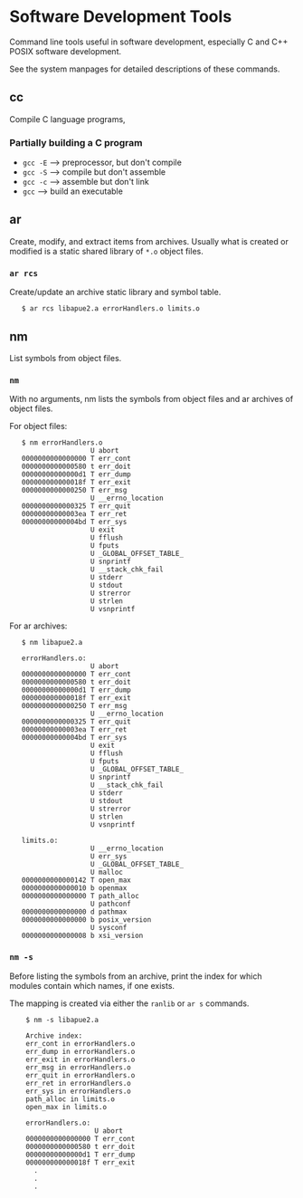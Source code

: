 # Software Development Tools

Command line tools useful in software development, especially
C and C++ POSIX software development.

See the system manpages for detailed descriptions of these commands.

## cc

Compile C language programs,

### Partially building a C program

* `gcc -E`  --> preprocessor, but don't compile
* `gcc -S`  --> compile but don't assemble
* `gcc -c`  --> assemble but don't link
* `gcc`     --> build an executable

## ar

Create, modify, and extract items from archives.  Usually what is
created or modified is a static shared library of `*.o` object files.

### `ar rcs`

Create/update an archive static library and symbol table.

```
   $ ar rcs libapue2.a errorHandlers.o limits.o
```

## nm

List symbols from object files.

### `nm`

With no arguments, nm lists the symbols from object files
and ar archives of object files.

For object files:

```
   $ nm errorHandlers.o
                    U abort
   0000000000000000 T err_cont
   0000000000000580 t err_doit
   00000000000000d1 T err_dump
   000000000000018f T err_exit
   0000000000000250 T err_msg
                    U __errno_location
   0000000000000325 T err_quit
   00000000000003ea T err_ret
   00000000000004bd T err_sys
                    U exit
                    U fflush
                    U fputs
                    U _GLOBAL_OFFSET_TABLE_
                    U snprintf
                    U __stack_chk_fail
                    U stderr
                    U stdout
                    U strerror
                    U strlen
                    U vsnprintf
```

For ar archives:

```
   $ nm libapue2.a

   errorHandlers.o:
                    U abort
   0000000000000000 T err_cont
   0000000000000580 t err_doit
   00000000000000d1 T err_dump
   000000000000018f T err_exit
   0000000000000250 T err_msg
                    U __errno_location
   0000000000000325 T err_quit
   00000000000003ea T err_ret
   00000000000004bd T err_sys
                    U exit
                    U fflush
                    U fputs
                    U _GLOBAL_OFFSET_TABLE_
                    U snprintf
                    U __stack_chk_fail
                    U stderr
                    U stdout
                    U strerror
                    U strlen
                    U vsnprintf

   limits.o:
                    U __errno_location
                    U err_sys
                    U _GLOBAL_OFFSET_TABLE_
                    U malloc
   0000000000000142 T open_max
   0000000000000010 b openmax
   0000000000000000 T path_alloc
                    U pathconf
   0000000000000000 d pathmax
   0000000000000000 b posix_version
                    U sysconf
   0000000000000008 b xsi_version
```

### `nm -s`

Before listing the symbols from an archive, print the index for
which modules contain which names, if one exists.

The mapping is created via either the `ranlib` or `ar s` commands.

```
    $ nm -s libapue2.a

    Archive index:
    err_cont in errorHandlers.o
    err_dump in errorHandlers.o
    err_exit in errorHandlers.o
    err_msg in errorHandlers.o
    err_quit in errorHandlers.o
    err_ret in errorHandlers.o
    err_sys in errorHandlers.o
    path_alloc in limits.o
    open_max in limits.o

    errorHandlers.o:
                     U abort
    0000000000000000 T err_cont
    0000000000000580 t err_doit
    00000000000000d1 T err_dump
    000000000000018f T err_exit
      .
      .
      .
```
